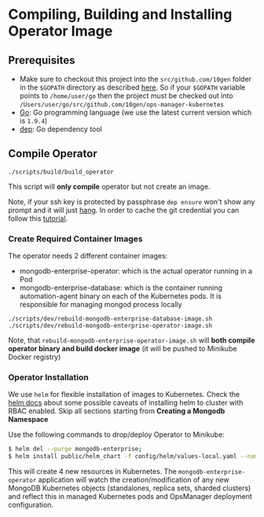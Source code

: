 # Compiling, Building and Installing Operator Image #

## Prerequisites ##

* Make sure to checkout this project into the `src/github.com/10gen` folder in the `$GOPATH` directory as described
 [here](https://golang.org/doc/code.html). So if your `$GOPATH` variable points to `/home/user/go` then the project 
 must be checked out into `/Users/user/go/src/github.com/10gen/ops-manager-kubernetes`
* [Go](https://golang.org/doc/install): Go programming language (we use the latest current version which is `1.9.4`)
* [dep](https://github.com/golang/dep): Go dependency tool


## Compile Operator ##

```
./scripts/build/build_operator
```

This script will **only compile** operator but not create an image.

Note, if your ssh key is protected by passphrase `dep ensure` won't show any prompt and it will just [hang](https://github.com/golang/dep/issues/1726). In order to cache the git credential you can follow this [tutorial](https://help.github.com/articles/generating-a-new-ssh-key-and-adding-it-to-the-ssh-agent/#adding-your-ssh-key-to-the-ssh-agent).

### Create Required Container Images ###

The operator needs 2 different container images:

* mongodb-enterprise-operator: which is the actual operator running in a Pod
* mongodb-enterprise-database: which is the container running automation-agent binary on each of the Kubernetes pods. 
It is responsible for managing mongod process locally

```
./scripts/dev/rebuild-mongodb-enterprise-database-image.sh
./scripts/dev/rebuild-mongodb-enterprise-operator-image.sh
```

Note, that `rebuild-mongodb-enterprise-operator-image.sh` will **both compile operator binary and build docker image** (it will
be pushed to Minikube Docker registry)

### Operator Installation ###

We use `helm` for flexible installation of images to Kubernetes. Check the [helm docs](docs/helm.md) about some possible
caveats of installing helm to cluster with RBAC enabled. Skip all sections starting from **Creating a Mongodb Namespace**

Use the following commands to drop/deploy Operator to Minikube:

``` bash
$ helm del --purge mongodb-enterprise;
$ helm install public/helm_chart -f config/helm/values-local.yaml --name mongodb-enterprise
``` 

This will create 4 new resources in Kubernetes. The `mongodb-enterprise-operator` application will watch the 
creation/modification of any new MongoDB Kubernetes objects (standalones, replica sets, sharded clusters) and 
reflect this in managed Kubernetes pods and OpsManager deployment configuration.
